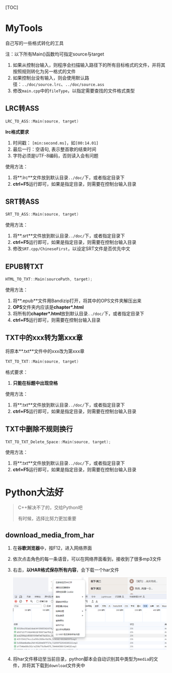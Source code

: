 [TOC]

# MyTools

自己写的一些格式转化的工具

注：以下所有Main()函数均可指定source与target

1. 如果从控制台输入，则程序会扫描输入路径下的所有目标格式的文件，并将其按照规则转化为另一格式的文件
2. 如果控制台没有输入，则会使用默认路径：`../doc/source.lrc`、`../doc/source.ass`
2. 修改`main.cpp`中的`fileType`，以指定需要查找的文件格式类型

## LRC转ASS

```c++
LRC_TO_ASS::Main(source, target)
```

**lrc格式要求**

1. 时间戳： `[min:second.ms]`，如`[00:14.01]`
2. 最后一行：空语句, 表示整首歌的结束时间
2. 字符必须是UTF-8编码，否则读入会有问题

使用方法：

1. 将**.lrc**文件放到默认目录`../doc/`下，或者指定目录下
2. **ctrl+F5**运行即可，如果是指定目录，则需要在控制台输入目录

## SRT转ASS

```c++
SRT_TO_ASS::Main(source, target)
```

使用方法：

1. 将**.srt**文件放到默认目录`../doc/`下，或者指定目录下
2. **ctrl+F5**运行即可，如果是指定目录，则需要在控制台输入目录
3. 修改`SRT.cpp/ChineseFirst`，以设定SRT文件是否优先中文

## EPUB转TXT

```c++
HTML_TO_TXT::Main(sourcePath, target);
```

使用方法：

1.   将**.epub**文件用Bandizip打开，将其中的OPS文件夹解压出来
2.   **OPS**文件夹内应该是**chapter*.html**
3.   将所有的**chapter*.html**放到默认目录`../doc/`下，或者指定目录下
4.   **ctrl+F5**运行即可，则需要在控制台输入目录

## TXT中的xxx转为第xxx章

将原本**.txt**文件中的xxx改为第xxx章

```c++
TXT_TO_TXT::Main(source, target)
```

格式要求：

1.   **只能在标题中出现空格**

使用方法：

1. 将**.txt**文件放到默认目录`../doc/`下，或者指定目录下
2. **ctrl+F5**运行即可，如果是指定目录，则需要在控制台输入目录

## TXT中删除不规则换行

```c++
TXT_TO_TXT_Delete_Space::Main(source, target);
```

使用方法：

1. 将**.txt**文件放到默认目录`../doc/`下，或者指定目录下
2. **ctrl+F5**运行即可，如果是指定目录，则需要在控制台输入目录

# Python大法好

> C++解决不了的，交给Python吧
>
> 有时候，选择比努力更加重要

## download_media_from_har

1. 在**谷歌浏览器**中，按F12，进入网络界面

2. 依次点击角色的每一条语音，可以在网络界面看到，接收到了很多mp3文件

3. 右击，**以HAR格式保存所有内容**，会下载一个har文件

   <img src="AssetMarkdown/image-20231208223528520.png" alt="image-20231208223528520" style="zoom:80%;" />

4. 将har文件移动至当前目录，python脚本会自动识别其中类型为`media`的文件，并将其下载到`download`文件夹中

